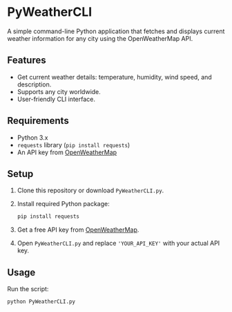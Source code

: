 
# PyWeatherCLI

A simple command-line Python application that fetches and displays current weather information for any city using the OpenWeatherMap API.

## Features
- Get current weather details: temperature, humidity, wind speed, and description.
- Supports any city worldwide.
- User-friendly CLI interface.

## Requirements
- Python 3.x
- `requests` library (`pip install requests`)
- An API key from [OpenWeatherMap](https://openweathermap.org/api)

## Setup

1. Clone this repository or download `PyWeatherCLI.py`.
2. Install required Python package:

    ```bash
    pip install requests
    ```

3. Get a free API key from [OpenWeatherMap](https://openweathermap.org/api).
4. Open `PyWeatherCLI.py` and replace `'YOUR_API_KEY'` with your actual API key.

## Usage

Run the script:

```bash
python PyWeatherCLI.py
